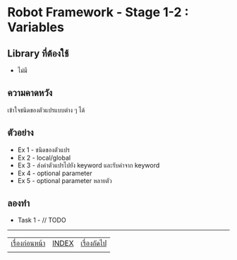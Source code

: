 # Robot Framework - Stage 1-2 : Variables

## Library ที่ต้องใช้

* ไม่มี

## ความคาดหวัง

เข้าใจชนิดของตัวแปรแบบต่าง ๆ ได้

## ตัวอย่าง

* Ex 1 - ชนิดของตัวแปร
* Ex 2 - local/global
* Ex 3 - ส่งค่าตัวแปรไปยัง keyword และรับค่าจาก keyword
* Ex 4 - optional parameter
* Ex 5 - optional parameter หลายตัว

## ลองทำ

* Task 1 - // TODO

---

|   |   |   |
| - | - | - |
| [เรื่องก่อนหน้า](../1-1/README.md) | [INDEX](../README.md) | [เรื่องถัดไป](../1-3/README.md) |
|   |   |   |
